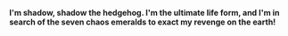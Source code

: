 <b><span>I'm shadow, shadow the hedgehog. I'm the ultimate life form, and I'm in search of the seven chaos emeralds to exact my revenge on the earth!<b><span>
